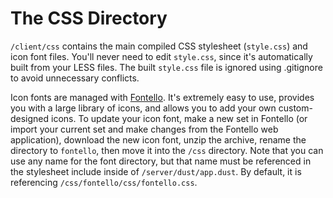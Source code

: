 # The CSS Directory

`/client/css` contains the main compiled CSS stylesheet (`style.css`) and icon font files. You'll never need to edit `style.css`, since it's automatically built from your LESS files. The built `style.css` file is ignored using .gitignore to avoid unnecessary conflicts.

Icon fonts are managed with [Fontello](http://fontello.com/). It's extremely easy to use, provides you with a large library of icons, and allows you to add your own custom-designed icons. To update your icon font, make a new set in Fontello (or import your current set and make changes from the Fontello web application), download the new icon font, unzip the archive, rename the directory to `fontello`, then move it into the `/css` directory. Note that you can use any name for the font directory, but that name must be referenced in the stylesheet include inside of `/server/dust/app.dust`. By default, it is referencing `/css/fontello/css/fontello.css`.